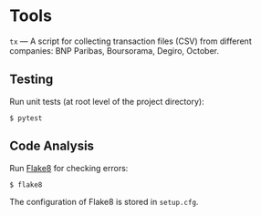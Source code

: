 # Tools

`tx` — A script for collecting transaction files (CSV) from different companies:
BNP Paribas, Boursorama, Degiro, October.

## Testing

Run unit tests (at root level of the project directory):

    $ pytest

## Code Analysis

Run [Flake8][flake8] for checking errors:

    $ flake8

The configuration of Flake8 is stored in `setup.cfg`.

[flake8]: http://flake8.pycqa.org/en/latest/
